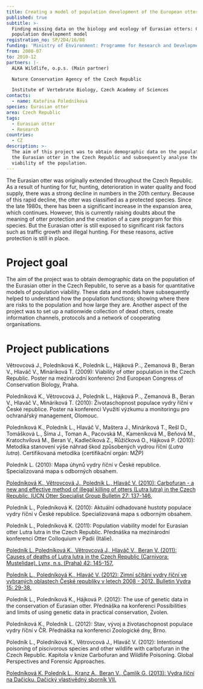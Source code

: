 ```yaml
---
title: Creating a model of population development of the European otter
published: true
subtitle: >-
  Finding missing data on the biology and ecology of Eurasian otters: Creating a
  population development model
registration_no: SP/2D4/16/08
funding: 'Ministry of Environment: Programme for Research and Development'
from: 2008-07
to: 2010-12
partners: |-
  ALKA Wildlife, o.p.s. (Main partner)

  Nature Conservation Agency of the Czech Republic

  Institute of Vertebrate Biology, Czech Academy of Sciences
contacts:
  - name: Kateřina Poledníková
species: Eurasian otter
area: Czech Republic
tags:
  - Eurasian otter
  - Research
countries:
  - CZ
description: >-
  The aim of this project was to obtain demographic data on the population of
  the Eurasian otter in the Czech Republic and subsequently analyse the
  viability of the population.
---
```

The Eurasian otter was originally extended throughout the Czech Republic. As a result of hunting for fur, hunting, deterioration in water quality and food supply, there was a strong decline in numbers in the 20th century. Because of this rapid decline, the otter was classified as a protected species. Since the late 1980s, there has been a significant increase in the expansion area, which continues. However, this is currently raising doubts about the meaning of otter protection and the creation of a care program for this species. But the Eurasian otter is still exposed to significant risk factors such as traffic growth and illegal hunting. For these reasons, active protection is still in place. 

# Project goal

The aim of the project was to obtain demographic data on the population of the Eurasian otter in the Czech Republic, to serve as a basis for quantitative models of population viability. These data and models have subsequently helped to understand how the population functions; showing where there are risks to the population and how large they are. Another aspect of the project was to set up a nationwide collection of dead otters, create information channels, protocols and a network of cooperating organisations.

# Project publications

Větrovcová J., Poledníková K., Poledník L., Hájková P.., Zemanová B., Beran V., Hlaváč V., Mináriková T. (2009): Viability of otter population in the Czech Republic. Poster na mezinárodní konferenci 2nd European Congress of Conservation Biology, Praha. 

Poledníková K., Větrovcová J., Poledník L., Hájková P.., Zemanová B., Beran V., Hlaváč V., Mináriková T. (2010): Životaschopnost populace vydry říční v České republice. Poster na konferenci Využití výzkumu a monitoringu pro ochranářský management, Olomouc. 

Poledníková K., Poledník L., Hlaváč V., Maštera J., Mináriková T., Rešl D., Tomášková L., Šíma J., Toman A., Pacovská M., Kameníková M., Beňová M., Kratochvílová M., Beran V., Kadlečíková Z., Růžičková O., Hájková P. (2010): Metodika stanovení výše náhrad škod způsobených vydrou říční (_Lutra lutra_). Certifikovaná metodika (certifikační orgán: MŽP)

Poledník L. (2010): Mapa úhynů vydry říční v České republice. Specializovaná mapa s odborných obsahem. 

[Poledníková K., Větrovcová J., Poledník L., Hlaváč V. (2010): Carbofuran - a new and effective method of illegal killing of otters (Lutra lutra) in the Czech Republic. IUCN Otter Specialist Group Bulletin 27: 137-146.](/media/Polednikova_et_al_2010.pdf)

Poledník L., Poledníková K. (2010): Aktuální odhadované hustoty populace vydry říční v České republice. Specializovaná mapa s odborným obsahem.

Poledník L., Poledníková K. (2011): Population viability model for Eurasian otter Lutra lutra in the Czech Republic. Přednáška na mezinárodní konferenci Otter Colloquium v Padii (Itálie). 

[Poledník L. Poledníková K., Větrovcová J., Hlaváč V., Beran V. (2011): Causes of deaths of Lutra lutra in the Czech Republic (Carnivora: Mustelidae). Lynx, n.s. (Praha) 42: 145-157.](/media/Lynx_2011_145-157_Poledník.pdf)

[Poledník L., Poledníková K., Hlaváč V. (2012): Zimní sčítání vydry říční ve vybraných oblastech České republiky v letech 2008 - 2012. Bulletin Vydra 15: 29-38.](/media/Polednik%20etal%2029_38.pdf)

Poledník L., Poledníková K., Hájková P. (2012): The use of genetic data in the conservation of Eurasian otter. Přednáška na konferenci Possibilities and limits of using genetic data in practical conservation, Zvolen.

Poledníková K., Poledník L. (2012): Stav, vývoj a životaschopnost populace vydry říční v ČR. Přednáška na konferenci Zoologické dny, Brno.

Poledník L., Poledníková K., Větrovcová J., Hlaváč V. (2012): Intentional poisoning of piscivorous species and other wildlife with carbofuran in the Czech Republic. Kapitola v knize Carbofuran and Wildlife Poisoning. Global Perspectives and Forensic Approaches.

[Poledníková K. Poledník L., Kranz A., Beran V., Čamlík G. (2013): Vydra říční na Dačicku. Dačický vlastivědný sborník VII.](/media/Dačicko_11_polednikova_vydra.pdf)
